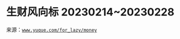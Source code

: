 # 生财风向标 20230214~20230228

来源：[`www.yuque.com/for_lazy/money`](https://www.yuque.com/for_lazy/money)
